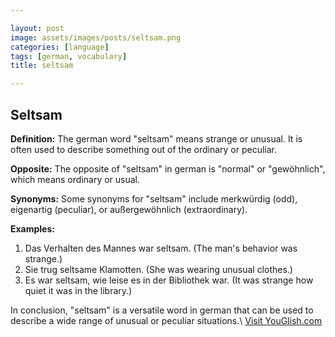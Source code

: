 ```yaml
---

layout: post
image: assets/images/posts/seltsam.png
categories: [language]
tags: [german, vocabulary]
title: seltsam

---
```


## Seltsam

**Definition:**
The german word "seltsam" means strange or unusual. It is often used to describe something out of the ordinary or peculiar.

**Opposite:**
The opposite of "seltsam" in german is "normal" or "gewöhnlich", which means ordinary or usual.

**Synonyms:**
Some synonyms for "seltsam" include merkwürdig (odd), eigenartig (peculiar), or außergewöhnlich (extraordinary).

**Examples:**
1. Das Verhalten des Mannes war seltsam. (The man's behavior was strange.)
2. Sie trug seltsame Klamotten. (She was wearing unusual clothes.)
3. Es war seltsam, wie leise es in der Bibliothek war. (It was strange how quiet it was in the library.)

In conclusion, "seltsam" is a versatile word in german that can be used to describe a wide range of unusual or peculiar situations.\ <a id="yg-widget-0" class="youglish-widget" data-query="seltsam" data-lang="german" data-components="8412" data-auto-start="0" data-bkg-color="theme_light" data-title="How%20to%20pronounce%20seltsam%20in%20German"  rel="nofollow" href="https://youglish.com">Visit YouGlish.com</a><script async src="https://youglish.com/public/emb/widget.js" charset="utf-8"></script>